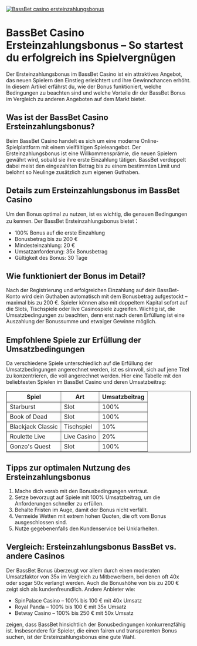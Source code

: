 [![BassBet casino ersteinzahlungsbonus](https://123-caf.pages.dev/gitsignup.png)](https://vrmoo.ru/Bt82HjjY)

<h1>BassBet Casino Ersteinzahlungsbonus – So startest du erfolgreich ins Spielvergnügen</h1>  <p>Der Ersteinzahlungsbonus im BassBet Casino ist ein attraktives Angebot, das neuen Spielern den Einstieg erleichtert und ihre Gewinnchancen erhöht. In diesem Artikel erfährst du, wie der Bonus funktioniert, welche Bedingungen zu beachten sind und welche Vorteile dir der BassBet Bonus im Vergleich zu anderen Angeboten auf dem Markt bietet.</p>  <h2>Was ist der BassBet Casino Ersteinzahlungsbonus?</h2>  <p>Beim BassBet Casino handelt es sich um eine moderne Online-Spielplattform mit einem vielfältigen Spieleangebot. Der Ersteinzahlungsbonus ist eine Willkommensprämie, die neuen Spielern gewährt wird, sobald sie ihre erste Einzahlung tätigen. BassBet verdoppelt dabei meist den eingezahlten Betrag bis zu einem bestimmten Limit und belohnt so Neulinge zusätzlich zum eigenen Guthaben.</p>  <h2>Details zum Ersteinzahlungsbonus im BassBet Casino</h2>  <p>Um den Bonus optimal zu nutzen, ist es wichtig, die genauen Bedingungen zu kennen. Der BassBet Ersteinzahlungsbonus bietet：</p>  <ul>   <li>100% Bonus auf die erste Einzahlung</li>   <li>Bonusbetrag bis zu 200 €</li>   <li>Mindesteinzahlung: 20 €</li>   <li>Umsatzanforderung: 35x Bonusbetrag</li>   <li>Gültigkeit des Bonus: 30 Tage</li> </ul>  <h2>Wie funktioniert der Bonus im Detail?</h2>  <p>Nach der Registrierung und erfolgreichen Einzahlung auf dein BassBet-Konto wird dein Guthaben automatisch mit dem Bonusbetrag aufgestockt – maximal bis zu 200 €. Spieler können also mit doppeltem Kapital sofort auf die Slots, Tischspiele oder live Casinospiele zugreifen. Wichtig ist, die Umsatzbedingungen zu beachten, denn erst nach deren Erfüllung ist eine Auszahlung der Bonussumme und etwaiger Gewinne möglich.</p>  <h2>Empfohlene Spiele zur Erfüllung der Umsatzbedingungen</h2>  <p>Da verschiedene Spiele unterschiedlich auf die Erfüllung der Umsatzbedingungen angerechnet werden, ist es sinnvoll, sich auf jene Titel zu konzentrieren, die voll angerechnet werden. Hier eine Tabelle mit den beliebtesten Spielen im BassBet Casino und deren Umsatzbeitrag:</p>  <table border="1" cellpadding="8" cellspacing="0">   <thead>     <tr>       <th>Spiel</th>       <th>Art</th>       <th>Umsatzbeitrag</th>     </tr>   </thead>   <tbody>     <tr>       <td>Starburst</td>       <td>Slot</td>       <td>100%</td>     </tr>     <tr>       <td>Book of Dead</td>       <td>Slot</td>       <td>100%</td>     </tr>     <tr>       <td>Blackjack Classic</td>       <td>Tischspiel</td>       <td>10%</td>     </tr>     <tr>       <td>Roulette Live</td>       <td>Live Casino</td>       <td>20%</td>     </tr>     <tr>       <td>Gonzo's Quest</td>       <td>Slot</td>       <td>100%</td>     </tr>   </tbody> </table>  <h2>Tipps zur optimalen Nutzung des Ersteinzahlungsbonus</h2>  <ol>   <li>Mache dich vorab mit den Bonusbedingungen vertraut.</li>   <li>Setze bevorzugt auf Spiele mit 100% Umsatzbeitrag, um die Anforderungen schneller zu erfüllen.</li>   <li>Behalte Fristen im Auge, damit der Bonus nicht verfällt.</li>   <li>Vermeide Wetten mit extrem hohen Quoten, die oft vom Bonus ausgeschlossen sind.</li>   <li>Nutze gegebenenfalls den Kundenservice bei Unklarheiten.</li> </ol>  <h2>Vergleich: Ersteinzahlungsbonus BassBet vs. andere Casinos</h2>  <p>Der BassBet Bonus überzeugt vor allem durch einen moderaten Umsatzfaktor von 35x im Vergleich zu Mitbewerbern, bei denen oft 40x oder sogar 50x verlangt werden. Auch die Bonushöhe von bis zu 200 € zeigt sich als kundenfreundlich. Andere Anbieter wie:</p>  <ul>   <li>SpinPalace Casino – 100% bis 100 € mit 40x Umsatz</li>   <li>Royal Panda – 100% bis 100 € mit 35x Umsatz</li>   <li>Betway Casino – 100% bis 250 € mit 50x Umsatz</li> </ul>  <p>zeigen, dass BassBet hinsichtlich der Bonusbedingungen konkurrenzfähig ist. Insbesondere für Spieler, die einen fairen und transparenten Bonus suchen, ist der Ersteinzahlungsbonus eine gute Wahl.</p>